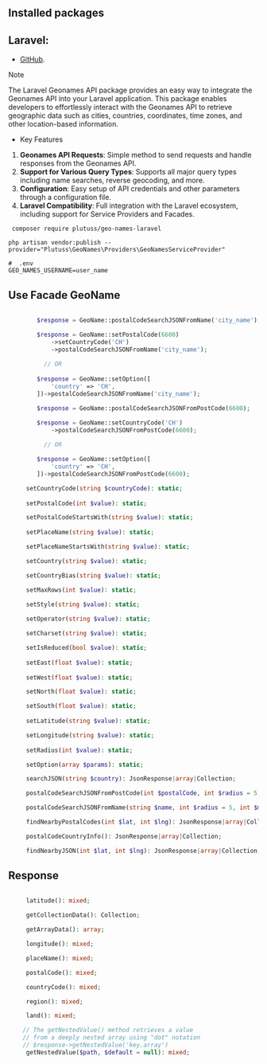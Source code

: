 ## Installed packages

## Laravel:

- [GitHub](https://github.com/plutuss/geo-laravel).

> [!NOTE]
> The Laravel Geonames API package provides an easy way to integrate the Geonames API into your Laravel application.
> This package enables developers to effortlessly interact with the Geonames API to retrieve geographic data such as
> cities, countries, coordinates, time zones, and other location-based information.

- Key Features

1. **Geonames API Requests**: Simple method to send requests and handle responses from the Geonames API.
2. **Support for Various Query Types**: Supports all major query types including name searches, reverse geocoding, and
   more.
3. **Configuration**: Easy setup of API credentials and other parameters through a configuration file.
4. **Laravel Compatibility**: Full integration with the Laravel ecosystem, including support for Service Providers and
   Facades.



```shell
 composer require plutuss/geo-names-laravel
```

```shell
php artisan vendor:publish --provider="Plutuss\GeoNames\Providers\GeoNamesServiceProvider"
```

```dotenv
#  .env
GEO_NAMES_USERNAME=user_name
```
## Use Facade GeoName

```php

        $response = GeoName::postalCodeSearchJSONFromName('city_name');

        $response = GeoName::setPostalCode(6600)
            ->setCountryCode('CH')
            ->postalCodeSearchJSONFromName('city_name');
            
          // OR
      
        $response = GeoName::setOption([
            'country' => 'CH',
        ])->postalCodeSearchJSONFromName('city_name');
```

```php
        $response = GeoName::postalCodeSearchJSONFromPostCode(6600);

        $response = GeoName::setCountryCode('CH')
            ->postalCodeSearchJSONFromPostCode(6600);
            
          // OR

        $response = GeoName::setOption([
            'country' => 'CH',
        ])->postalCodeSearchJSONFromPostCode(6600);
```


```php
     setCountryCode(string $countryCode): static;
    
     setPostalCode(int $value): static;

     setPostalCodeStartsWith(string $value): static;
 
     setPlaceName(string $value): static;

     setPlaceNameStartsWith(string $value): static;

     setCountry(string $value): static;

     setCountryBias(string $value): static;

     setMaxRows(int $value): static;
  
     setStyle(string $value): static;

     setOperator(string $value): static;

     setCharset(string $value): static;

     setIsReduced(bool $value): static;
   
     setEast(float $value): static;
   
     setWest(float $value): static;

     setNorth(float $value): static;

     setSouth(float $value): static;
 
     setLatitude(string $value): static;

     setLongitude(string $value): static;
 
     setRadius(int $value): static;
```

```php
     setOption(array $params): static;
```

```php
     searchJSON(string $country): JsonResponse|array|Collection;

     postalCodeSearchJSONFromPostCode(int $postalCode, int $radius = 5, int $maxRows = 10): JsonResponse|array|Collection;

     postalCodeSearchJSONFromName(string $name, int $radius = 5, int $maxRows = 10): JsonResponse|array|Collection;

     findNearbyPostalCodes(int $lat, int $lng): JsonResponse|array|Collection;

     postalCodeCountryInfo(): JsonResponse|array|Collection;

     findNearbyJSON(int $lat, int $lng): JsonResponse|array|Collection;

```

## Response

```php

     latitude(): mixed;

     getCollectionData(): Collection;

     getArrayData(): array;

     longitude(): mixed;

     placeName(): mixed;

     postalCode(): mixed;

     countryCode(): mixed;

     region(): mixed;

     land(): mixed;

    // The getNestedValue() method retrieves a value
    // from a deeply nested array using "dot" notation
    // $response->getNestedValue('key.array')
     getNestedValue($path, $default = null): mixed;
```
